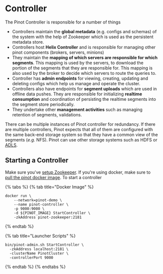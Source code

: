 # Controller

The Pinot Controller is responsible for a number of things

* Controllers maintain the **global metadata** \(e.g. configs and schemas\) of the system with the help of Zookeeper which is used as the  persistent metadata store.
* Controllers host **Helix Controller** and is responsible for managing other pinot components \(brokers, servers, minions\) 
* They maintain the **mapping of which servers are responsible for which segments**. This mapping is used by the servers, to download the portion of the segments that they are responsible for. This mapping is also used by the broker to decide which servers to route the queries to.
* Controller has **admin endpoints** for viewing, creating, updating and deleting configs which help us manage and operate the cluster.
* Controllers also have endpoints for **segment uploads** which are used in offline data pushes. They are responsible for initializing **realtime consumption** and coordination of persisting the realtime segments into the segment store periodically.
* They undertake other **management activities** such as managing retention of segments, validations.

There can be multiple instances of Pinot controller for redundancy. If there are multiple controllers, Pinot expects that all of them are configured with the same back-end storage system so that they have a common view of the segments \(_e.g._ NFS\). Pinot can use other storage systems such as HDFS or [ADLS](https://azure.microsoft.com/en-us/services/storage/data-lake-storage/).

## Starting a Controller

Make sure you've [setup Zookeeper](cluster.md#setup-a-pinot-cluster). If you're using docker, make sure to [pull the pinot docker image](cluster.md#setup-a-pinot-cluster).  To start a controller 

{% tabs %}
{% tab title="Docker Image" %}
```text
docker run \
    --network=pinot-demo \
    --name pinot-controller \
    -p 9000:9000 \
    -d ${PINOT_IMAGE} StartController \
    -zkAddress pinot-zookeeper:2181
```
{% endtab %}

{% tab title="Launcher Scripts" %}
```text
bin/pinot-admin.sh StartController \
  -zkAddress localhost:2181 \
  -clusterName PinotCluster \
  -controllerPort 9000
```
{% endtab %}
{% endtabs %}


